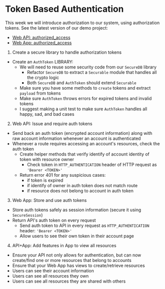 # Token Based Authentication

This week we will introduce authorization to our system, using authorization tokens. See the latest version of our demo project:
- [Web API: authorized_access](https://github.com/ISS-Security/configshare-api/tree/5_auth_token)
- [Web App: authorized_access](https://github.com/ISS-Security/configshare-app/tree/3_auth_token)

1. Create a secure library to handle authorization tokens
  - Create an `AuthToken` LIBRARY:
    - We will need to reuse some security code from our `SecureDB` library
      - Refactor `SecureDB` to extract a `Securable` module that handles all the crypto logic
      - Both `SecureDB` and `AuthToken` should extend `Securable`
    - Make sure you have some methods to `create` tokens and extract `payload` from tokens
    - Make sure `AuthToken` throws errors for expired tokens and invalid tokens
    - I suggest making a unit test to make sure `AuthToken` handles all happy, sad, and bad cases

2. Web API: Issue and require auth tokens
  - Send back an auth token (encrypted account information) along with raw account information whenever an account is authenticated
  - Whenever a route requires accessing an account's resources, check the auth token
    - Create helper methods that verify identify of account identity of token with resource owner
      - Check token in `HTTP_AUTHENTICATION` header of HTTP request as `'Bearer <TOKEN>'`
    - Return error 401 for any suspicious cases:
      - if token is expired
      - if identify of owner in auth token does not match route
      - if resource does not belong to account in auth token

3. Web App: Store and use auth tokens
  - Store auth tokens safely as session information (secure it using `SecureSession`)
  - Return API's auth token on every request
    - Send auth token to API in every request as `HTTP_AUTHENTICATION` header: `'Bearer <TOKEN>'`
    - Allow users to see their own token in their account page

4. API+App: Add features in App to view all resources
  - Ensure your API not only allows for authentication, but can now create/find one or more resources that belong to accounts
  - Ensure that your Web App has views to create/retrieve resources
  - Users can see their account information
  - Users can see all resources they own
  - Users can see all resources they are shared with others
